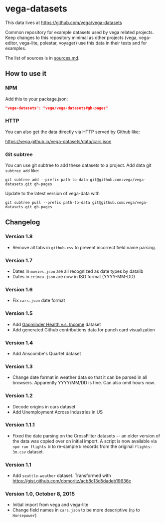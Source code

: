 # vega-datasets

This data lives at https://github.com/vega/vega-datasets

Common repository for example datasets used by vega related projects. Keep changes to this repository minimal as other projects (vega, vega-editor, vega-lite, polestar, voyager) use this data in their tests and for examples.

The list of sources is in [sources.md](https://github.com/vega/vega-datasets/blob/gh-pages/sources.md).

## How to use it

### NPM

Add this to your package.json:
```json
"vega-datasets": "vega/vega-datasets#gh-pages"
```

### HTTP

You can also get the data directly via HTTP served by Github like:

https://vega.github.io/vega-datasets/data/cars.json

### Git subtree

You can use git subtree to add these datasets to a project. Add data git `subtree add` like:

```
git subtree add --prefix path-to-data git@github.com:vega/vega-datasets.git gh-pages
```

Update to the latest version of vega-data with

```
git subtree pull --prefix path-to-data git@github.com:vega/vega-datasets.git gh-pages
```

## Changelog

### Version 1.8

- Remove all tabs in `github.csv` to prevent incorrect field name parsing. 

### Version 1.7

* Dates in `movies.json` are all recognized as date types by datalib
* Dates in `crimea.json` are now in ISO format (YYYY-MM-DD)

### Version 1.6

* Fix `cars.json` date format

### Version 1.5

* Add [Gapminder Health v.s. Income](data/gapminder-health-income.csv) dataset
* Add generated Github contributions data for punch card visualization

### Version 1.4

* Add Anscombe's Quartet dataset

### Version 1.3

* Change date format in weather data so that it can be parsed in all browsers. Apparently YYYY/MM/DD is fine. Can also omit hours now.

### Version 1.2

* Decode origins in cars dataset
* Add Unemployment Across Industries in US

### Version 1.1.1

* Fixed the date parsing on the CrossFilter datasets -- an older version of the data was copied over on initial import. A script is now available via `npm run flights N` to re-sample `N` records from the original `flights-3m.csv` dataset. 

### Version 1.1

* Add `seattle-weather` dataset. Transformed with https://gist.github.com/domoritz/acb8c13d5dadeb19636c

### Version 1.0, October 8, 2015

* Initial import from vega and vega-lite
* Change field names in `cars.json` to be more descriptive (`hp` to `Horsepower`)
